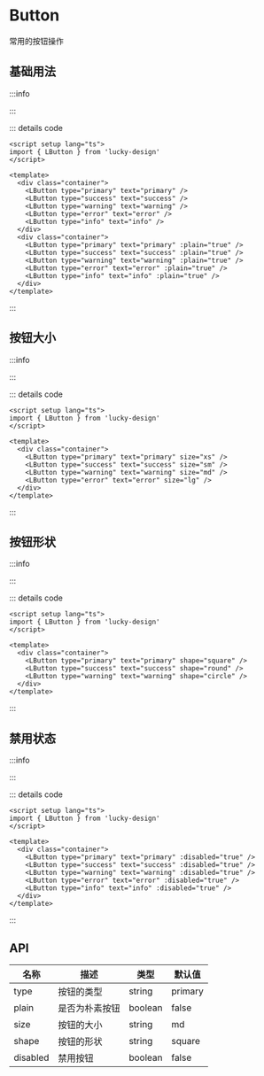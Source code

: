 # Button

<script setup>
import Basic from '../../examples/button/basic.vue'
import Size from '../../examples/button/size.vue'
import Shape from '../../examples/button/shape.vue'
import Disabled from '../../examples/button/disabled.vue'
</script>

常用的按钮操作

## 基础用法

:::info

<Basic />

:::

::: details code

```vue
<script setup lang="ts">
import { LButton } from 'lucky-design'
</script>

<template>
  <div class="container">
    <LButton type="primary" text="primary" />
    <LButton type="success" text="success" />
    <LButton type="warning" text="warning" />
    <LButton type="error" text="error" />
    <LButton type="info" text="info" />
  </div>
  <div class="container">
    <LButton type="primary" text="primary" :plain="true" />
    <LButton type="success" text="success" :plain="true" />
    <LButton type="warning" text="warning" :plain="true" />
    <LButton type="error" text="error" :plain="true" />
    <LButton type="info" text="info" :plain="true" />
  </div>
</template>
```

:::

## 按钮大小

:::info

<Size />

:::

::: details code

```vue
<script setup lang="ts">
import { LButton } from 'lucky-design'
</script>

<template>
  <div class="container">
    <LButton type="primary" text="primary" size="xs" />
    <LButton type="success" text="success" size="sm" />
    <LButton type="warning" text="warning" size="md" />
    <LButton type="error" text="error" size="lg" />
  </div>
</template>
```

:::

## 按钮形状

:::info

<Shape />

:::

::: details code

```vue
<script setup lang="ts">
import { LButton } from 'lucky-design'
</script>

<template>
  <div class="container">
    <LButton type="primary" text="primary" shape="square" />
    <LButton type="success" text="success" shape="round" />
    <LButton type="warning" text="warning" shape="circle" />
  </div>
</template>
```

:::

## 禁用状态

:::info

<Disabled />

:::

::: details code

```vue
<script setup lang="ts">
import { LButton } from 'lucky-design'
</script>

<template>
  <div class="container">
    <LButton type="primary" text="primary" :disabled="true" />
    <LButton type="success" text="success" :disabled="true" />
    <LButton type="warning" text="warning" :disabled="true" />
    <LButton type="error" text="error" :disabled="true" />
    <LButton type="info" text="info" :disabled="true" />
  </div>
</template>
```

:::

## API

| 名称     | 描述           | 类型    | 默认值  |
| -------- | -------------- | ------- | ------- |
| type     | 按钮的类型     | string  | primary |
| plain    | 是否为朴素按钮 | boolean | false   |
| size     | 按钮的大小     | string  | md      |
| shape    | 按钮的形状     | string  | square  |
| disabled | 禁用按钮       | boolean | false   |
